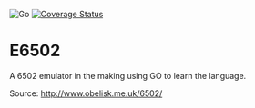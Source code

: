 ![Go](https://github.com/szeplakig/E6502/workflows/Go/badge.svg)
[![Coverage Status](https://coveralls.io/repos/github/szeplakig/E6502/badge.svg?branch=main)](https://coveralls.io/github/szeplakig/E6502?branch=main)

# E6502
A 6502 emulator in the making using GO to learn the language.

Source: http://www.obelisk.me.uk/6502/
